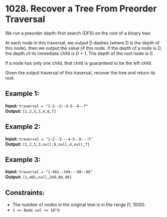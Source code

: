 # 1028. Recover a Tree From Preorder Traversal

We run a preorder depth-first search (DFS) on the root of a binary tree.

At each node in this traversal, we output D dashes (where D is the depth of this node), then we output the value of this node. If the depth of a node is D, the depth of its immediate child is D + 1. The depth of the root node is 0.

If a node has only one child, that child is guaranteed to be the left child.

Given the output traversal of this traversal, recover the tree and return its root.

## Example 1:

**Input:** `traversal = "1-2--3--4-5--6--7"`  
**Output:** `[1,2,5,3,4,6,7]`

## Example 2:

**Input:** `traversal = "1-2--3---4-5--6---7"`  
**Output:** `[1,2,5,3,null,6,null,4,null,7]`

## Example 3:

**Input:** `traversal = "1-401--349---90--88"`  
**Output:** `[1,401,null,349,88,90]`

## Constraints:

- The number of nodes in the original tree is in the range [1, 1000].
- `1 <= Node.val <= 10^9`
